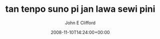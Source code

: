 ---
title: 'tan tenpo suno pi jan lawa sewi pini'
posts: 7
hash: 't822'
author: 'John E Clifford'
date: 2008-11-10T14:24:00+00:00
sources:
  - http://forums.tokipona.org/viewtopic.php%3Ft=822.html
---